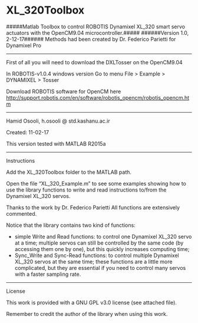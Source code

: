 XL_320Toolbox
========

#####Matlab Toolbox to control ROBOTIS Dynamixel XL_320 smart servo actuators with the OpenCM9.04 microcontroller.#####
######Version 1.0, 2-12-17######
Methods had been created by Dr. Federico Parietti for Dynamixel Pro

--------

First of all you will need to download the DXLTosser on the OpenCM9.04 

In ROBOTIS-v1.0.4 windows version Go to menu File > Example > DYNAMIXEL > Tosser

Download ROBOTIS software for OpenCM here http://support.robotis.com/en/software/robotis_opencm/robotis_opencm.htm

--------

Hamid Osooli, h.osooli @ std.kashanu.ac.ir

Created: 11-02-17

This version tested with MATLAB R2015a  

--------

Instructions

Add the XL_320Toolbox folder to the MATLAB path.

Open the file “XL_320_Example.m” to see some examples showing how to use the library functions to
write and read instructions to/from the Dynamixel XL_320 servos.

Thanks to the work by Dr. Federico Parietti All functions are extensively commented.

Notice that the library contains two kind of functions:
-	simple Write and Read functions: to control one Dynamixel XL_320  servo at a time; multiple servos can
still be controlled by the same code (by accessing them one by one), but this quickly increases computing
time;
-	Sync_Write and Sync-Read functions: to control multiple Dynamixel XL_320 servos at the same time; these
functions are a little more complicated, but they are essential if you need to control many servos with a faster sampling rate. 

--------

License

This work is provided with a GNU GPL v3.0 license (see attached file).

Remember to credit the author of the library when using this work.
